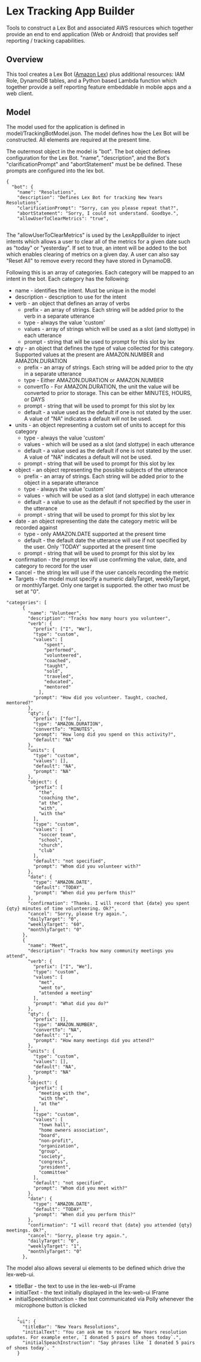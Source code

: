 # Lex Tracking App Builder

Tools to construct a Lex Bot and associated AWS resources which together
provide an end to end application (Web or Android) that provides self
reporting / tracking capabilities. 

## Overview
This tool creates a Lex Bot ([Amazon Lex](https://aws.amazon.com/lex/)) plus 
additional resources: IAM Role, DynamoDB tables, and a Python based Lambda function
which together provide a self reporting feature embeddable in mobile apps and
a web client. 

## Model
The model used for the application is defined in model/TrackingBotModel.json. The model 
defines how the Lex Bot will be constructed. All elements are required at the present time.

The outermost object in the model is "bot". The bot object defines configuration for the Lex Bot. 
"name", "description", and the Bot's "clarificationPrompt" and "abortStatement" must be be defined. 
These prompts are configured into the lex bot.

```
{
  "bot": {
    "name": "Resolutions",
    "description": "Defines Lex Bot for tracking New Years Resolutions",
    "clarificationPrompt": "Sorry, can you please repeat that?",
    "abortStatement": "Sorry, I could not understand. Goodbye.",
    "allowUserToClearMetrics": "true",
    
```

The "allowUserToClearMetrics" is used by the LexAppBuilder to inject intents which allows a user to clear 
all of the metrics for a given date such as "today" or "yesterday". If set to true, an intent will be
added to the bot which enables clearing of metrics on a given day. A user can also say "Reset All" to remove
every record they have stored in DynamoDB.

Following this is an array of categories. Each category will be mapped to an intent in the bot. Each category
has the following:

* name - identifies the intent. Must be unique in the model
* description - description to use for the intent
* verb - an object that defines an array of verbs
    * prefix - an array of strings. Each string will be added prior to the verb in a separate utterance
    * type - always the value 'custom'
    * values - array of strings which will be used as a slot (and slottype) in each utterance
    * prompt - string that will be used to prompt for this slot by lex
* qty - an object that defines the type of value collected for this category. Supported values at the present
are AMAZON.NUMBER and AMAZON.DURATION
    * prefix - an array of strings. Each string will be added prior to the qty in a separate utterance
    * type - Either AMAZON.DURATION or AMAZON.NUMBER
    * convertTo - For AMAZON.DURATION, the unit the value will be converted to prior to storage. This can be
    either MINUTES, HOURS, or DAYS
    * prompt - string that will be used to prompt for this slot by lex
    * default - a value used as the default if one is not stated by the user. A value of "NA" indicates a
    default will not be used. 
* units - an object representing a custom set of units to accept for this category
    * type - always the value 'custom'
    * values - which will be used as a slot (and slottype) in each utterance
    * default - a value used as the default if one is not stated by the user. A value of "NA" indicates a
    default will not be used. 
    * prompt - string that will be used to prompt for this slot by lex
* object - an object representing the possible subjects of the utterance
    * prefix - an array of strings. Each string will be added prior to the object in a separate utterance
    * type - always the value 'custom'
    * values - which will be used as a slot (and slottype) in each utterance 
    * default - a value to use as the default if not specified by the user in the utterance
    * prompt - string that will be used to prompt for this slot by lex
* date - an object representing the date the category metric will be recorded against
    * type - only AMAZON.DATE supported at the present time
    * default - the default date the utterance will use if not specified by the user. Only 'TODAY' supported
    at the present time
    * prompt - string that will be used to prompt for this slot by lex
* confirmation - the prompt lex will use confirming the value, date, and category to record for the user
* cancel - the string lex will use if the user cancels recording the metric
* Targets - the model must specify a numeric dailyTarget, weeklyTarget, or monthlyTarget. Only one target is supported. 
the other two must be set at "0". 


```
"categories": [
      {
        "name": "Volunteer",
        "description": "Tracks how many hours you volunteer",
        "verb": {
          "prefix": ["I", "We"],
          "type": "custom",
          "values": [
              "spent",
              "performed",
              "volunteered",
              "coached",
              "taught",
              "sold",
              "traveled",
              "educated",
              "mentored"
            ],
          "prompt": "How did you volunteer. Taught, coached, mentored?"
        },
        "qty": {
          "prefix": ["for"],
          "type": "AMAZON.DURATION",
          "convertTo": "MINUTES",
          "prompt": "How long did you spend on this activity?",
          "default": "NA"
        },
        "units": {
          "type": "custom",
          "values": [],
          "default": "NA",
          "prompt": "NA"
        },
        "object": {
          "prefix": [
            "the",
            "coaching the",
            "at the",
            "with",
            "with the"
          ],
          "type": "custom",
          "values": [
            "soccer team",
            "school",
            "church",
            "club"
          ],
          "default": "not specified",
          "prompt": "Whom did you volunteer with?"
        },
        "date": {
          "type": "AMAZON.DATE",
          "default": "TODAY",
          "prompt": "When did you perform this?"
        },
        "confirmation": "Thanks. I will record that {date} you spent {qty} minutes of time volunteering. Ok?",
        "cancel": "Sorry, please try again.",
        "dailyTarget": "0",
        "weeklyTarget": "60",
        "monthlyTarget": "0"
      },
      {
        "name": "Meet",
        "description": "Tracks how many community meetings you attend",
        "verb": {
          "prefix": ["I", "We"],
          "type": "custom",
          "values": [
            "met",
            "went to",
            "attended a meeting"
          ],
          "prompt": "What did you do?"
        },
        "qty": {
          "prefix": [],
          "type": "AMAZON.NUMBER",
          "convertTo": "NA",
          "default": "1",
          "prompt": "How many meetings did you attend?"
        },
        "units": {
          "type": "custom",
          "values": [],
          "default": "NA",
          "prompt": "NA"
        },
        "object": {
          "prefix": [
            "meeting with the",
            "with the",
            "at the"
          ],
          "type": "custom",
          "values": [
            "town hall",
            "home owners association",
            "board",
            "non-profit",
            "organization",
            "group",
            "society",
            "congress",
            "president",
            "committee"
          ],
          "default": "not specified",
          "prompt": "Whom did you meet with?"
        },
        "date": {
          "type": "AMAZON.DATE",
          "default": "TODAY",
          "prompt": "When did you perform this?"
        },
        "confirmation": "I will record that {date} you attended {qty} meetings. Ok?",
        "cancel": "Sorry, please try again.",
        "dailyTarget": "0",
        "weeklyTarget": "1",
        "monthlyTarget": "0"
      },

```
The model also allows several ui elements to be defined which drive the lex-web-ui.
* titleBar - the text to use in the lex-web-ui IFrame
* initialText - the text initially displayed in the lex-web-ui IFrame
* initialSpeechInstruction - the text communicated via Polly whenever the microphone button is clicked

```
    , 
    "ui": {
      "titleBar": "New Years Resolutions",
      "initialText": "You can ask me to record New Years resolution updates. For example enter, `I donated 5 pairs of shoes today`.",
      "initialSpeachInstruction": "Say phrases like `I donated 5 pairs of shoes today`. "
    }
```
